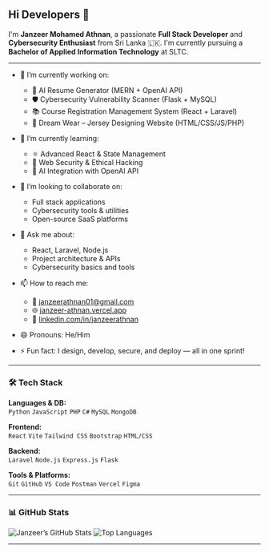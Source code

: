 ## Hi Developers 👋

I'm **Janzeer Mohamed Athnan**, a passionate **Full Stack Developer** and **Cybersecurity Enthusiast** from Sri Lanka 🇱🇰. I'm currently pursuing a **Bachelor of Applied Information Technology** at SLTC.

---

- 🔭 I’m currently working on:
  - 🧠 AI Resume Generator (MERN + OpenAI API)
  - 🛡️ Cybersecurity Vulnerability Scanner (Flask + MySQL)
  - 📚 Course Registration Management System (React + Laravel)
  - 👕 Dream Wear – Jersey Designing Website (HTML/CSS/JS/PHP)

- 🌱 I’m currently learning:
  - ⚛️ Advanced React & State Management
  - 🔐 Web Security & Ethical Hacking
  - 🤖 AI Integration with OpenAI API

- 👯 I’m looking to collaborate on:
  - Full stack applications
  - Cybersecurity tools & utilities
  - Open-source SaaS platforms

- 💬 Ask me about:
  - React, Laravel, Node.js
  - Project architecture & APIs
  - Cybersecurity basics and tools

- 📫 How to reach me:
  - 📧 janzeerathnan01@gmail.com
  - 🌐 [janzeer-athnan.vercel.app](https://janzeer-athnan.vercel.app)
  - 💼 [linkedin.com/in/janzeerathnan](https://www.linkedin.com/in/janzeerathnan/)

- 😄 Pronouns: He/Him
- ⚡ Fun fact: I design, develop, secure, and deploy — all in one sprint!

---

### 🛠️ Tech Stack

**Languages & DB:**  
`Python` `JavaScript` `PHP` `C#` `MySQL` `MongoDB`

**Frontend:**  
`React` `Vite` `Tailwind CSS` `Bootstrap` `HTML/CSS`

**Backend:**  
`Laravel` `Node.js` `Express.js` `Flask`

**Tools & Platforms:**  
`Git` `GitHub` `VS Code` `Postman` `Vercel` `Figma`

---

### 📊 GitHub Stats

![Janzeer’s GitHub Stats](https://github-readme-stats.vercel.app/api?username=janzeerathnan&show_icons=true&theme=tokyonight)
![Top Languages](https://github-readme-stats.vercel.app/api/top-langs/?username=janzeerathnan&layout=compact&theme=tokyonight)

---

<!--
**janzeerathnan/janzeerathnan** is a ✨ _special_ ✨ repository because its `README.md` (this file) appears on your GitHub profile.

Here are some ideas to get you started:

- 🔭 I’m currently working on ...
- 🌱 I’m currently learning ...
- 👯 I’m looking to collaborate on ...
- 🤔 I’m looking for help with ...
- 💬 Ask me about ...
- 📫 How to reach me: ...
- 😄 Pronouns: ...
- ⚡ Fun fact: ...
-->

